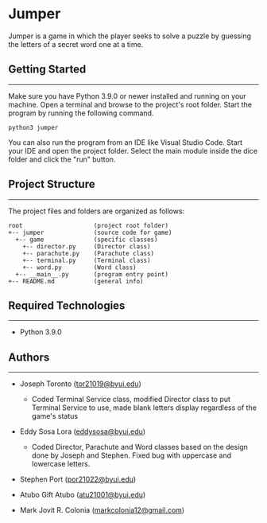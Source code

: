 # Jumper
Jumper is a game in which the player seeks to solve a puzzle by guessing the letters of a secret word one at a time.

## Getting Started
---
Make sure you have Python 3.9.0 or newer installed and running on your machine. Open a terminal and browse to the project's root folder. Start the program by running the following command.
```
python3 jumper 
```
You can also run the program from an IDE like Visual Studio Code. Start your IDE and open the project folder. Select the main module inside the dice folder and click the "run" button.

## Project Structure
---
The project files and folders are organized as follows:
```
root                    (project root folder)
+-- jumper              (source code for game)
  +-- game              (specific classes)
    +-- director.py     (Director class)
    +-- parachute.py    (Parachute class)
    +-- terminal.py     (Terminal class)
    +-- word.py         (Word class)
  +-- __main__.py       (program entry point)
+-- README.md           (general info)
```

## Required Technologies
---
* Python 3.9.0

## Authors
---
* Joseph Toronto (tor21019@byui.edu)
  * Coded Terminal Service class, modified Director class to put
Terminal Service to use, made blank letters display
regardless of the game's status

* Eddy Sosa Lora (eddysosa@byui.edu)
  * Coded Director, Parachute and Word classes based on the design done by Joseph and Stephen. Fixed bug with uppercase and lowercase letters.

* Stephen Port (por21022@byui.edu)
* Atubo Gift Atubo (atu21001@byui.edu)
* Mark Jovit R. Colonia (markcolonia12@gmail.com)